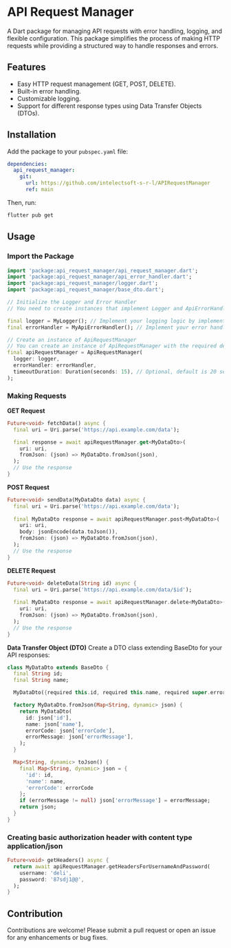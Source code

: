 # API Request Manager

A Dart package for managing API requests with error handling, logging, and flexible configuration. This package simplifies the process of making HTTP requests while providing a structured way to handle responses and errors.

## Features

- Easy HTTP request management (GET, POST, DELETE).
- Built-in error handling.
- Customizable logging.
- Support for different response types using Data Transfer Objects (DTOs).

## Installation

Add the package to your `pubspec.yaml` file:

```yaml
dependencies:
  api_request_manager:
    git:
      url: https://github.com/intelectsoft-s-r-l/APIRequestManager
      ref: main
```
Then, run:

```bash
flutter pub get 
```

## Usage

### Import the Package
```dart
import 'package:api_request_manager/api_request_manager.dart';
import 'package:api_request_manager/api_error_handler.dart';
import 'package:api_request_manager/logger.dart';
import 'package:api_request_manager/base_dto.dart';

// Initialize the Logger and Error Handler
// You need to create instances that implement Logger and ApiErrorHandler classes before using the ApiRequestManager.

final logger = MyLogger(); // Implement your logging logic by implementing Logger, or by using cloud_logger package
final errorHandler = MyApiErrorHandler(); // Implement your error handling logic, by implementing ApiErrorHandler, or use NetworkAndApiErrorHandler

// Create an instance of ApiRequestManager
// You can create an instance of ApiRequestManager with the required dependencies:
final apiRequestManager = ApiRequestManager(
  logger: logger,
  errorHandler: errorHandler,
  timeoutDuration: Duration(seconds: 15), // Optional, default is 20 seconds
);
```
### Making Requests

**GET Request**
```dart
Future<void> fetchData() async {
  final uri = Uri.parse('https://api.example.com/data');

  final response = await apiRequestManager.get<MyDataDto>(
    uri: uri,
    fromJson: (json) => MyDataDto.fromJson(json),
  );
  // Use the response
}
```

**POST Request**
```dart
Future<void> sendData(MyDataDto data) async {
  final uri = Uri.parse('https://api.example.com/data');
  
  final MyDataDto response = await apiRequestManager.post<MyDataDto>(
    uri: uri,
    body: jsonEncode(data.toJson()),
    fromJson: (json) => MyDataDto.fromJson(json),
  );
  // Use the response
}
```

**DELETE Request**
```dart
Future<void> deleteData(String id) async {
  final uri = Uri.parse('https://api.example.com/data/$id');
  
  final MyDataDto response = await apiRequestManager.delete<MyDataDto>(
    uri: uri,
    fromJson: (json) => MyDataDto.fromJson(json),
  );
  // Use the response
}
``` 
**Data Transfer Object (DTO)**
Create a DTO class extending BaseDto for your API responses:

```dart
class MyDataDto extends BaseDto {
  final String id;
  final String name;

  MyDataDto({required this.id, required this.name, required super.errorCode, super.errorMessage});

  factory MyDataDto.fromJson(Map<String, dynamic> json) {
    return MyDataDto(
      id: json['id'],
      name: json['name'],
      errorCode: json['errorCode'],
      errorMessage: json['errorMessage'],
    );
  }

  Map<String, dynamic> toJson() {
    final Map<String, dynamic> json = {
      'id': id,
      'name': name,
      'errorCode': errorCode
    };
    if (errorMessage != null) json['errorMessage'] = errorMessage;
    return json;
  }
}
```

### Creating basic authorization header with content type application/json
```dart
Future<void> getHeaders() async {  
  return await apiRequestManager.getHeadersForUsernameAndPassword(
    username: 'deli',
    password: '87sdj1@@',
  );
}
``` 

## Contribution
Contributions are welcome! Please submit a pull request or open an issue for any enhancements or bug fixes.